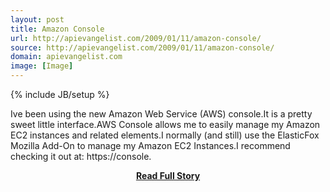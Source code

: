 ```yaml
---
layout: post
title: Amazon Console
url: http://apievangelist.com/2009/01/11/amazon-console/
source: http://apievangelist.com/2009/01/11/amazon-console/
domain: apievangelist.com
image: [Image]
---
```

{% include JB/setup %}<p>Ive been using the new Amazon Web Service (AWS) console.It is a pretty sweet little interface.AWS Console allows me to easily manage my Amazon EC2 instances and related elements.I normally (and still) use the ElasticFox Mozilla Add-On to manage my Amazon EC2 Instances.I recommend checking it out at: https://console.</p>
<center><p><a href="http://apievangelist.com/2009/01/11/amazon-console/" style='padding:25px; font-sze:18px; font-weight: bold;'>Read Full Story</a></p></center>
